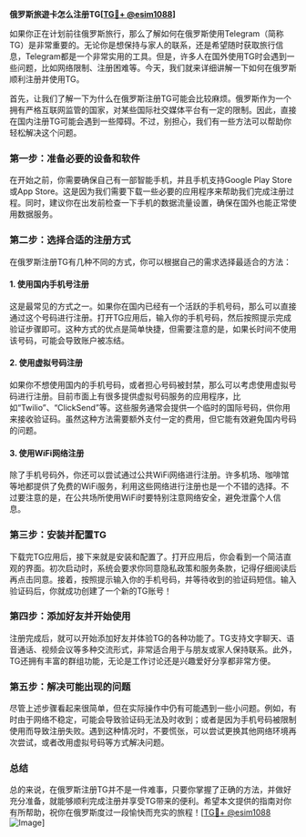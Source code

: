**俄罗斯旅遊卡怎么注册TG[[TG💪+ @esim1088](https://t.me/s/esim1088)]**

如果你正在计划前往俄罗斯旅行，那么了解如何在俄罗斯使用Telegram（简称TG）是非常重要的。无论你是想保持与家人的联系，还是希望随时获取旅行信息，Telegram都是一个非常实用的工具。但是，许多人在国外使用TG时会遇到一些问题，比如网络限制、注册困难等。今天，我们就来详细讲解一下如何在俄罗斯顺利注册并使用TG。

首先，让我们了解一下为什么在俄罗斯注册TG可能会比较麻烦。俄罗斯作为一个拥有严格互联网监管的国家，对某些国际社交媒体平台有一定的限制。因此，直接在国内注册TG可能会遇到一些障碍。不过，别担心，我们有一些方法可以帮助你轻松解决这个问题。

### **第一步：准备必要的设备和软件**

在开始之前，你需要确保自己有一部智能手机，并且手机支持Google Play Store或App Store。这是因为我们需要下载一些必要的应用程序来帮助我们完成注册过程。同时，建议你在出发前检查一下手机的数据流量设置，确保在国外也能正常使用数据服务。

### **第二步：选择合适的注册方式**

在俄罗斯注册TG有几种不同的方式，你可以根据自己的需求选择最适合的方法：

#### **1. 使用国内手机号注册**
这是最常见的方式之一。如果你在国内已经有一个活跃的手机号码，那么可以直接通过这个号码进行注册。打开TG应用后，输入你的手机号码，然后按照提示完成验证步骤即可。这种方式的优点是简单快捷，但需要注意的是，如果长时间不使用该号码，可能会导致账户被冻结。

#### **2. 使用虚拟号码注册**
如果你不想使用国内的手机号码，或者担心号码被封禁，那么可以考虑使用虚拟号码进行注册。目前市面上有很多提供虚拟号码服务的应用程序，比如“Twilio”、“ClickSend”等。这些服务通常会提供一个临时的国际号码，供你用来接收验证码。虽然这种方法需要额外支付一定的费用，但它能有效避免国内号码的问题。

#### **3. 使用WiFi网络注册**
除了手机号码外，你还可以尝试通过公共WiFi网络进行注册。许多机场、咖啡馆等地都提供了免费的WiFi服务，利用这些网络进行注册也是一个不错的选择。不过要注意的是，在公共场所使用WiFi时要特别注意网络安全，避免泄露个人信息。

### **第三步：安装并配置TG**

下载完TG应用后，接下来就是安装和配置了。打开应用后，你会看到一个简洁直观的界面。初次启动时，系统会要求你同意隐私政策和服务条款，记得仔细阅读后再点击同意。接着，按照提示输入你的手机号码，并等待收到的验证码短信。输入验证码后，你就成功创建了一个新的TG账号！

### **第四步：添加好友并开始使用**

注册完成后，就可以开始添加好友并体验TG的各种功能了。TG支持文字聊天、语音通话、视频会议等多种交流形式，非常适合用于与朋友或家人保持联系。此外，TG还拥有丰富的群组功能，无论是工作讨论还是兴趣爱好分享都非常方便。

### **第五步：解决可能出现的问题**

尽管上述步骤看起来很简单，但在实际操作中仍有可能遇到一些小问题。例如，有时由于网络不稳定，可能会导致验证码无法及时收到；或者是因为手机号码被限制使用而导致注册失败。遇到这种情况时，不要慌张，可以尝试更换其他网络环境再次尝试，或者改用虚拟号码等方式解决问题。

### **总结**

总的来说，在俄罗斯注册TG并不是一件难事，只要你掌握了正确的方法，并做好充分准备，就能够顺利完成注册并享受TG带来的便利。希望本文提供的指南对你有所帮助，祝你在俄罗斯度过一段愉快而充实的旅程！[[TG💪+ @esim1088](https://t.me/s/esim1088) ![Image](https://i.postimg.cc/4NQfJmqS/Snipaste-2025-05-13-00-14-12.png)]
